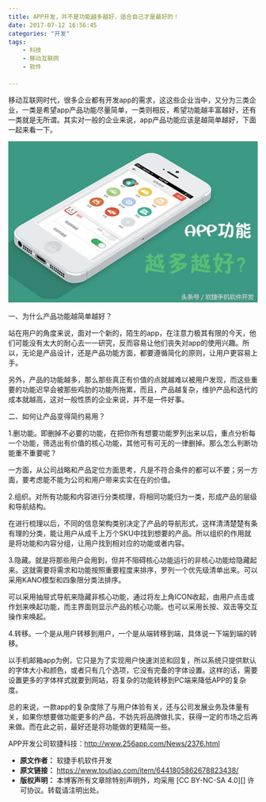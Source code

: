 ```yaml
---
title: APP开发，并不是功能越多越好，适合自己才是最好的！
date: 2017-07-12 16:56:45
categories: "开发"
tags:
	- 科技
	- 移动互联网
	- 软件

---
```


移动互联网时代，很多企业都有开发app的需求，这这些企业当中，又分为三类企业，一类是希望app产品功能尽量简单，一类则相反，希望功能越丰富越好，还有一类就是无所谓。其实对一般的企业来说，app产品功能应该是越简单越好，下面一起来看一下。

![APP开发，并不是功能越多越好，适合自己才是最好的！][APP]

一、为什么产品功能越简单越好？

站在用户的角度来说，面对一个新的，陌生的app，在注意力极其有限的今天，他们可能没有太大的耐心去一一研究，反而容易让他们丧失对app的使用兴趣。所以，无论是产品设计，还是产品功能方面，都要遵循简化的原则，让用户更容易上手。

另外，产品的功能越多，那么那些真正有价值的点就越难以被用户发现，而这些重要的功能迟早会被那些鸡肋的功能所拖累，而且，产品越复杂，维护产品和迭代的成本就越高，这对一般性质的企业来说，并不是一件好事。

二、如何让产品变得简约易用？

1.删功能。即删掉不必要的功能，在把你所有想要功能罗列出来以后，重点分析每一个功能，筛选出有价值的核心功能，其他可有可无的一律删掉。那么怎么判断功能重不重要呢？

一方面，从公司战略和产品定位方面思考，凡是不符合条件的都可以不要；另一方面，要考虑能不能为公司和用户带来实实在在的价值。

2.组织。对所有功能和内容进行分类梳理，将相同功能归为一类，形成产品的层级和导航结构。

在进行梳理以后，不同的信息架构类别决定了产品的导航形式，这样清清楚楚有条有理的分类，能让用户从成千上万个SKU中找到想要的产品。所以组织的作用就是将功能和内容分组，让用户找到相对应的功能或者内容。

3.隐藏。就是将那些用户会用到，但并不阻碍核心功能运行的非核心功能给隐藏起来。这就需要将需求和功能按照重要程度来排序，罗列一个优先级清单出来。可以采用KANO模型和四象限分类法排序。

可以采用抽屉式导航来隐藏非核心功能，通过将左上角ICON收起，由用户点击或作划来唤起功能，而主界面则显示产品的核心功能。也可以采用长按、双击等交互操作来唤起。

4.转移。一个是从用户转移到用户，一个是从端转移到端，具体说一下端到端的转移。

以手机邮箱app为例，它只是为了实现用户快速浏览和回复，所以系统只提供默认的字体大小和颜色，或者只有几个选项，它没有完备的字体设置。这样的话，需要设置更多的字体样式就要到网站，将复杂的功能转移到PC端来降低APP的复杂度。

总的来说，一款app的复杂度除了与用户体验有关，还与公司发展业务及体量有关，如果你想要做功能更多的产品，不妨先将品牌做扎实，获得一定的市场之后再来做。而在此之前，最好还是将功能做的更精简一些。

APP开发公司软捷科技：http://www.256app.com/News/2376.html


[APP]: static/resources/crawler/N6N6-Z2AA-JJYY.jpg
 *  **原文作者：** 软捷手机软件开发
 *  **原文链接：** https://www.toutiao.com/item/6441805862678823438/
 *  **版权声明：** 本博客所有文章除特别声明外，均采用 [CC BY-NC-SA 4.0][] 许可协议。转载请注明出处。
